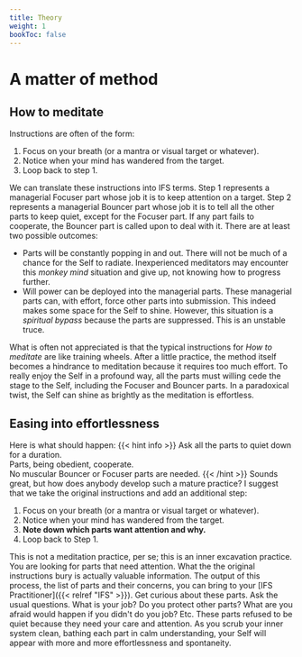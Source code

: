 ```yaml
---
title: Theory
weight: 1
bookToc: false
---
```


# A matter of method

## How to meditate

Instructions are often of the form:

1. Focus on your breath (or a mantra or visual target or whatever).
2. Notice when your mind has wandered from the target.
3. Loop back to step 1.

We can translate these instructions into IFS terms. Step 1 represents a managerial
Focuser part whose job it is to keep attention on a target. Step 2
represents a managerial Bouncer part whose job it is to tell all the other parts to
keep quiet, except for the Focuser part.
If any part fails to cooperate, the Bouncer part is
called upon to deal with it. There are at least
two possible outcomes:

- Parts will be constantly popping in and out. There will not be
much of a chance for the Self to radiate. Inexperienced
meditators may encounter this *monkey mind* situation and give up, not knowing
how to progress further.
- Will power can be deployed into the managerial parts.
These managerial parts can, with effort, force other parts into submission.
This indeed makes some space for the Self to shine.
However, this situation is a *spiritual bypass* because the
parts are suppressed. This is an unstable truce.

What is often not appreciated is that the typical instructions for
*How to meditate* are like training wheels. After a little practice,
the method itself becomes a hindrance to meditation because it
requires too much effort. To really enjoy the Self in a profound way, all the
parts must willing cede the stage to the Self, including the Focuser
and Bouncer parts. In a paradoxical twist, the Self can shine as brightly
as the meditation is effortless.

## Easing into effortlessness

Here is what should happen:
{{< hint info >}}
Ask all the parts to quiet down for a duration.  
Parts, being obedient, cooperate.  
No muscular Bouncer or Focuser parts are needed.
{{< /hint >}}
Sounds great, but how does anybody develop such a mature practice?
I suggest that we take the original instructions and add an additional
step:

1. Focus on your breath (or a mantra or visual target or whatever).
2. Notice when your mind has wandered from the target.
3. **Note down which parts want attention and why.**
4. Loop back to Step 1.

This is not a meditation practice, per se; this is an inner excavation
practice. You are looking for parts that need attention. What the
the original instructions bury is actually valuable information.
The output
of this process, the list of parts and their concerns,
you can bring to your [IFS Practitioner]({{< relref "IFS" >}}).
Get curious about these parts. Ask the usual questions. What is your
job? Do you protect other parts? What are you afraid would happen
if you didn't do you job? Etc. These parts refused to be quiet because
they need your care and attention. As you scrub your inner system clean,
bathing each part in calm understanding,
your Self will appear with more and more effortlessness and spontaneity.
